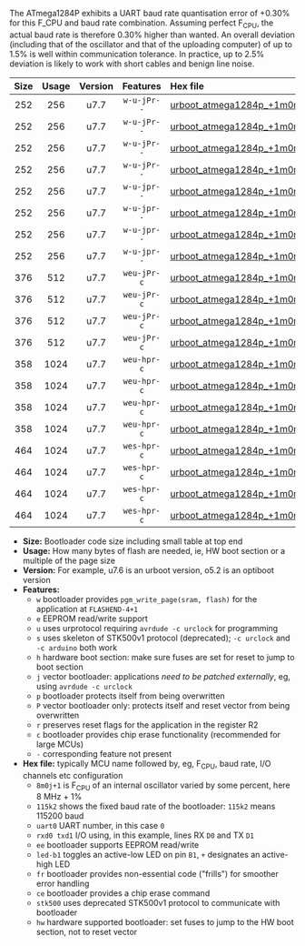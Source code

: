 The ATmega1284P exhibits a UART baud rate quantisation error of +0.30% for this F_CPU and baud rate combination. Assuming perfect F<sub>CPU</sub>, the actual baud rate is therefore 0.30% higher than wanted. An overall deviation (including that of the oscillator and that of the uploading computer) of up to 1.5% is well within communication tolerance. In practice, up to 2.5% deviation is likely to work with short cables and benign line noise.

|Size|Usage|Version|Features|Hex file|
|:-:|:-:|:-:|:-:|:--|
|252|256|u7.7|`w-u-jPr--`|[urboot_atmega1284p_+1m0m+4_+++1k2_uart0_rxd0_txd1_led+b0.hex](https://raw.githubusercontent.com/stefanrueger/urboot.hex/main/cores/mightycore/atmega1284p/internal_oscillator/fcpu_+1m0m+4/br_+++1k2/urboot_atmega1284p_+1m0m+4_+++1k2_uart0_rxd0_txd1_led+b0.hex)|
|252|256|u7.7|`w-u-jPr--`|[urboot_atmega1284p_+1m0m+4_+++1k2_uart0_rxd0_txd1_led+b7.hex](https://raw.githubusercontent.com/stefanrueger/urboot.hex/main/cores/mightycore/atmega1284p/internal_oscillator/fcpu_+1m0m+4/br_+++1k2/urboot_atmega1284p_+1m0m+4_+++1k2_uart0_rxd0_txd1_led+b7.hex)|
|252|256|u7.7|`w-u-jPr--`|[urboot_atmega1284p_+1m0m+4_+++1k2_uart1_rxd2_txd3_led+b0.hex](https://raw.githubusercontent.com/stefanrueger/urboot.hex/main/cores/mightycore/atmega1284p/internal_oscillator/fcpu_+1m0m+4/br_+++1k2/urboot_atmega1284p_+1m0m+4_+++1k2_uart1_rxd2_txd3_led+b0.hex)|
|252|256|u7.7|`w-u-jPr--`|[urboot_atmega1284p_+1m0m+4_+++1k2_uart1_rxd2_txd3_led+b7.hex](https://raw.githubusercontent.com/stefanrueger/urboot.hex/main/cores/mightycore/atmega1284p/internal_oscillator/fcpu_+1m0m+4/br_+++1k2/urboot_atmega1284p_+1m0m+4_+++1k2_uart1_rxd2_txd3_led+b7.hex)|
|252|256|u7.7|`w-u-jpr--`|[urboot_atmega1284p_+1m0m+4_+++1k2_uart0_rxd0_txd1_led+b0_fr.hex](https://raw.githubusercontent.com/stefanrueger/urboot.hex/main/cores/mightycore/atmega1284p/internal_oscillator/fcpu_+1m0m+4/br_+++1k2/urboot_atmega1284p_+1m0m+4_+++1k2_uart0_rxd0_txd1_led+b0_fr.hex)|
|252|256|u7.7|`w-u-jpr--`|[urboot_atmega1284p_+1m0m+4_+++1k2_uart0_rxd0_txd1_led+b7_fr.hex](https://raw.githubusercontent.com/stefanrueger/urboot.hex/main/cores/mightycore/atmega1284p/internal_oscillator/fcpu_+1m0m+4/br_+++1k2/urboot_atmega1284p_+1m0m+4_+++1k2_uart0_rxd0_txd1_led+b7_fr.hex)|
|252|256|u7.7|`w-u-jpr--`|[urboot_atmega1284p_+1m0m+4_+++1k2_uart1_rxd2_txd3_led+b0_fr.hex](https://raw.githubusercontent.com/stefanrueger/urboot.hex/main/cores/mightycore/atmega1284p/internal_oscillator/fcpu_+1m0m+4/br_+++1k2/urboot_atmega1284p_+1m0m+4_+++1k2_uart1_rxd2_txd3_led+b0_fr.hex)|
|252|256|u7.7|`w-u-jpr--`|[urboot_atmega1284p_+1m0m+4_+++1k2_uart1_rxd2_txd3_led+b7_fr.hex](https://raw.githubusercontent.com/stefanrueger/urboot.hex/main/cores/mightycore/atmega1284p/internal_oscillator/fcpu_+1m0m+4/br_+++1k2/urboot_atmega1284p_+1m0m+4_+++1k2_uart1_rxd2_txd3_led+b7_fr.hex)|
|376|512|u7.7|`weu-jPr-c`|[urboot_atmega1284p_+1m0m+4_+++1k2_uart0_rxd0_txd1_ee_led+b0_fr_ce.hex](https://raw.githubusercontent.com/stefanrueger/urboot.hex/main/cores/mightycore/atmega1284p/internal_oscillator/fcpu_+1m0m+4/br_+++1k2/urboot_atmega1284p_+1m0m+4_+++1k2_uart0_rxd0_txd1_ee_led+b0_fr_ce.hex)|
|376|512|u7.7|`weu-jPr-c`|[urboot_atmega1284p_+1m0m+4_+++1k2_uart0_rxd0_txd1_ee_led+b7_fr_ce.hex](https://raw.githubusercontent.com/stefanrueger/urboot.hex/main/cores/mightycore/atmega1284p/internal_oscillator/fcpu_+1m0m+4/br_+++1k2/urboot_atmega1284p_+1m0m+4_+++1k2_uart0_rxd0_txd1_ee_led+b7_fr_ce.hex)|
|376|512|u7.7|`weu-jPr-c`|[urboot_atmega1284p_+1m0m+4_+++1k2_uart1_rxd2_txd3_ee_led+b0_fr_ce.hex](https://raw.githubusercontent.com/stefanrueger/urboot.hex/main/cores/mightycore/atmega1284p/internal_oscillator/fcpu_+1m0m+4/br_+++1k2/urboot_atmega1284p_+1m0m+4_+++1k2_uart1_rxd2_txd3_ee_led+b0_fr_ce.hex)|
|376|512|u7.7|`weu-jPr-c`|[urboot_atmega1284p_+1m0m+4_+++1k2_uart1_rxd2_txd3_ee_led+b7_fr_ce.hex](https://raw.githubusercontent.com/stefanrueger/urboot.hex/main/cores/mightycore/atmega1284p/internal_oscillator/fcpu_+1m0m+4/br_+++1k2/urboot_atmega1284p_+1m0m+4_+++1k2_uart1_rxd2_txd3_ee_led+b7_fr_ce.hex)|
|358|1024|u7.7|`weu-hpr-c`|[urboot_atmega1284p_+1m0m+4_+++1k2_uart0_rxd0_txd1_ee_led+b0_fr_ce_hw.hex](https://raw.githubusercontent.com/stefanrueger/urboot.hex/main/cores/mightycore/atmega1284p/internal_oscillator/fcpu_+1m0m+4/br_+++1k2/urboot_atmega1284p_+1m0m+4_+++1k2_uart0_rxd0_txd1_ee_led+b0_fr_ce_hw.hex)|
|358|1024|u7.7|`weu-hpr-c`|[urboot_atmega1284p_+1m0m+4_+++1k2_uart0_rxd0_txd1_ee_led+b7_fr_ce_hw.hex](https://raw.githubusercontent.com/stefanrueger/urboot.hex/main/cores/mightycore/atmega1284p/internal_oscillator/fcpu_+1m0m+4/br_+++1k2/urboot_atmega1284p_+1m0m+4_+++1k2_uart0_rxd0_txd1_ee_led+b7_fr_ce_hw.hex)|
|358|1024|u7.7|`weu-hpr-c`|[urboot_atmega1284p_+1m0m+4_+++1k2_uart1_rxd2_txd3_ee_led+b0_fr_ce_hw.hex](https://raw.githubusercontent.com/stefanrueger/urboot.hex/main/cores/mightycore/atmega1284p/internal_oscillator/fcpu_+1m0m+4/br_+++1k2/urboot_atmega1284p_+1m0m+4_+++1k2_uart1_rxd2_txd3_ee_led+b0_fr_ce_hw.hex)|
|358|1024|u7.7|`weu-hpr-c`|[urboot_atmega1284p_+1m0m+4_+++1k2_uart1_rxd2_txd3_ee_led+b7_fr_ce_hw.hex](https://raw.githubusercontent.com/stefanrueger/urboot.hex/main/cores/mightycore/atmega1284p/internal_oscillator/fcpu_+1m0m+4/br_+++1k2/urboot_atmega1284p_+1m0m+4_+++1k2_uart1_rxd2_txd3_ee_led+b7_fr_ce_hw.hex)|
|464|1024|u7.7|`wes-hpr-c`|[urboot_atmega1284p_+1m0m+4_+++1k2_uart0_rxd0_txd1_ee_led+b0_fr_ce_stk500_hw.hex](https://raw.githubusercontent.com/stefanrueger/urboot.hex/main/cores/mightycore/atmega1284p/internal_oscillator/fcpu_+1m0m+4/br_+++1k2/urboot_atmega1284p_+1m0m+4_+++1k2_uart0_rxd0_txd1_ee_led+b0_fr_ce_stk500_hw.hex)|
|464|1024|u7.7|`wes-hpr-c`|[urboot_atmega1284p_+1m0m+4_+++1k2_uart0_rxd0_txd1_ee_led+b7_fr_ce_stk500_hw.hex](https://raw.githubusercontent.com/stefanrueger/urboot.hex/main/cores/mightycore/atmega1284p/internal_oscillator/fcpu_+1m0m+4/br_+++1k2/urboot_atmega1284p_+1m0m+4_+++1k2_uart0_rxd0_txd1_ee_led+b7_fr_ce_stk500_hw.hex)|
|464|1024|u7.7|`wes-hpr-c`|[urboot_atmega1284p_+1m0m+4_+++1k2_uart1_rxd2_txd3_ee_led+b0_fr_ce_stk500_hw.hex](https://raw.githubusercontent.com/stefanrueger/urboot.hex/main/cores/mightycore/atmega1284p/internal_oscillator/fcpu_+1m0m+4/br_+++1k2/urboot_atmega1284p_+1m0m+4_+++1k2_uart1_rxd2_txd3_ee_led+b0_fr_ce_stk500_hw.hex)|
|464|1024|u7.7|`wes-hpr-c`|[urboot_atmega1284p_+1m0m+4_+++1k2_uart1_rxd2_txd3_ee_led+b7_fr_ce_stk500_hw.hex](https://raw.githubusercontent.com/stefanrueger/urboot.hex/main/cores/mightycore/atmega1284p/internal_oscillator/fcpu_+1m0m+4/br_+++1k2/urboot_atmega1284p_+1m0m+4_+++1k2_uart1_rxd2_txd3_ee_led+b7_fr_ce_stk500_hw.hex)|

- **Size:** Bootloader code size including small table at top end
- **Usage:** How many bytes of flash are needed, ie, HW boot section or a multiple of the page size
- **Version:** For example, u7.6 is an urboot version, o5.2 is an optiboot version
- **Features:**
  + `w` bootloader provides `pgm_write_page(sram, flash)` for the application at `FLASHEND-4+1`
  + `e` EEPROM read/write support
  + `u` uses urprotocol requiring `avrdude -c urclock` for programming
  + `s` uses skeleton of STK500v1 protocol (deprecated); `-c urclock` and `-c arduino` both work
  + `h` hardware boot section: make sure fuses are set for reset to jump to boot section
  + `j` vector bootloader: applications *need to be patched externally*, eg, using `avrdude -c urclock`
  + `p` bootloader protects itself from being overwritten
  + `P` vector bootloader only: protects itself and reset vector from being overwritten
  + `r` preserves reset flags for the application in the register R2
  + `c` bootloader provides chip erase functionality (recommended for large MCUs)
  + `-` corresponding feature not present
- **Hex file:** typically MCU name followed by, eg, F<sub>CPU</sub>, baud rate, I/O channels etc configuration
  + `8m0j+1` is F<sub>CPU</sub> of an internal oscillator varied by some percent, here 8 MHz + 1%
  + `115k2` shows the fixed baud rate of the bootloader: `115k2` means 115200 baud
  + `uart0` UART number, in this case `0`
  + `rxd0 txd1` I/O using, in this example, lines RX `D0` and TX `D1`
  + `ee` bootloader supports EEPROM read/write
  + `led-b1` toggles an active-low LED on pin `B1`, `+` designates an active-high LED
  + `fr` bootloader provides non-essential code ("frills") for smoother error handling
  + `ce` bootloader provides a chip erase command
  + `stk500` uses deprecated STK500v1 protocol to communicate with bootloader
  + `hw` hardware supported bootloader: set fuses to jump to the HW boot section, not to reset vector
